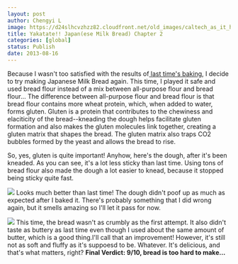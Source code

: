 ```yaml
---
layout: post
author: Chengyi L
image: https://d24slhcvzhzz82.cloudfront.net/old_images/caltech_as_it_happens/6a0105349b8251970b0192ac7ce66f970d.jpg
title: Yakatate!! Japan(ese Milk Bread) Chapter 2 
categories: [global]
status: Publish
date: 2013-08-16
---
```


Because I wasn't too satisfied with the results of[ last time's baking](https://caltech.typepad.com/caltech_as_it_happens/2013/07/draft-yakatate-japanese-milk-bread.html), I decide to try making Japanese Milk Bread again. This time, I played it safe and used bread flour instead of a mix between all-purpose flour and bread flour... The difference between all-purpose flour and bread flour is that bread flour contains more wheat protein, which, when added to water, forms gluten. Gluten is a protein that contributes to the chewiness and elaciticity of the bread--kneading the dough helps facilitate gluten formation and also makes the gluten molecules link together, creating a gluten matrix that shapes the bread. The gluten matrix also traps CO2 bubbles formed by the yeast and allows the bread to rise.

So, yes, gluten is quite important! Anyhow, here's the dough, after it's been kneaded. As you can see, it's a lot less sticky than last time. Using tons of bread flour also made the dough a lot easier to knead, because it stopped being sticky quite fast. 

![](https://d24slhcvzhzz82.cloudfront.net/old_images/caltech_as_it_happens/6a0105349b8251970b01901ebd9222970b.jpg)
Looks much better than last time! 
The dough didn't poof up as much as expected after I baked it. There's probably something that I did wrong again, but it smells amazing so I'll let it pass for now. 


![](https://d24slhcvzhzz82.cloudfront.net/old_images/caltech_as_it_happens/6a0105349b8251970b0192ac7cfda7970d.jpg)
This time, the bread wasn't as crumbly as the first attempt. It also didn't taste as buttery as last time even though I used about the same amount of butter, which is a good thing.I'll call that an improvement! However, it's still not as soft and fluffy as it's suppoesd to be. Whatever. It's delicious, and that's what matters, right? 
**Final Verdict: 9/10, bread is too hard to make...**
